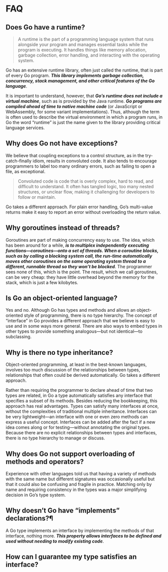 # FAQ

## Does Go have a runtime?

> A runtime is the part of a programming language system that runs alongside your program and manages essential tasks while the program is executing. It handles things like memory allocation, garbage collection, error handling, and interacting with the operating system.

Go has an extensive runtime library, often just called the runtime, that is part of every Go program. **_This library implements garbage collection, concurrency, stack management, and other critical features of the Go language_**.

It is important to understand, however, that **_Go’s runtime does not include a virtual machine_**, such as is provided by the Java runtime. **_Go programs are compiled ahead of time to native machine code_** (or JavaScript or WebAssembly, for some variant implementations). Thus, although the term is often used to describe the virtual environment in which a program runs, in Go the word “runtime” is just the name given to the library providing critical language services.


## Why does Go not have exceptions?

We believe that coupling exceptions to a control structure, as in the try-catch-finally idiom, results in convoluted code. It also tends to encourage programmers to label too many ordinary errors, such as failing to open a file, as exceptional.

> Convoluted code is code that is overly complex, hard to read, and difficult to understand. It often has tangled logic, too many nested structures, or unclear flow, making it challenging for developers to follow or maintain.

Go takes a different approach. For plain error handling, Go’s multi-value returns make it easy to report an error without overloading the return value.

## Why goroutines instead of threads?

Goroutines are part of making concurrency easy to use. The idea, which has been around for a while, **_is to multiplex independently executing functions—coroutines—onto a set of threads. When a coroutine blocks, such as by calling a blocking system call, the run-time automatically moves other coroutines on the same operating system thread to a different, runnable thread so they won’t be blocked_**. The programmer sees none of this, which is the point. The result, which we call goroutines, can be very cheap: they have little overhead beyond the memory for the stack, which is just a few kilobytes.

## Is Go an object-oriented language?

Yes and no. Although Go has types and methods and allows an object-oriented style of programming, there is no type hierarchy. The concept of “interface” in Go provides a different approach that we believe is easy to use and in some ways more general. There are also ways to embed types in other types to provide something analogous—but not identical—to subclassing.

## Why is there no type inheritance?

Object-oriented programming, at least in the best-known languages, involves too much discussion of the relationships between types, relationships that often could be derived automatically. Go takes a different approach.

Rather than requiring the programmer to declare ahead of time that two types are related, in Go a type automatically satisfies any interface that specifies a subset of its methods. Besides reducing the bookkeeping, this approach has real advantages. Types can satisfy many interfaces at once, without the complexities of traditional multiple inheritance. Interfaces can be very lightweight—an interface with one or even zero methods can express a useful concept. Interfaces can be added after the fact if a new idea comes along or for testing—without annotating the original types. Because there are no explicit relationships between types and interfaces, there is no type hierarchy to manage or discuss.

## Why does Go not support overloading of methods and operators?

Experience with other languages told us that having a variety of methods with the same name but different signatures was occasionally useful but that it could also be confusing and fragile in practice. Matching only by name and requiring consistency in the types was a major simplifying decision in Go’s type system.

## Why doesn’t Go have “implements” declarations?¶

A Go type implements an interface by implementing the methods of that interface, nothing more. **_This property allows interfaces to be defined and used without needing to modify existing code_**.

## How can I guarantee my type satisfies an interface?
